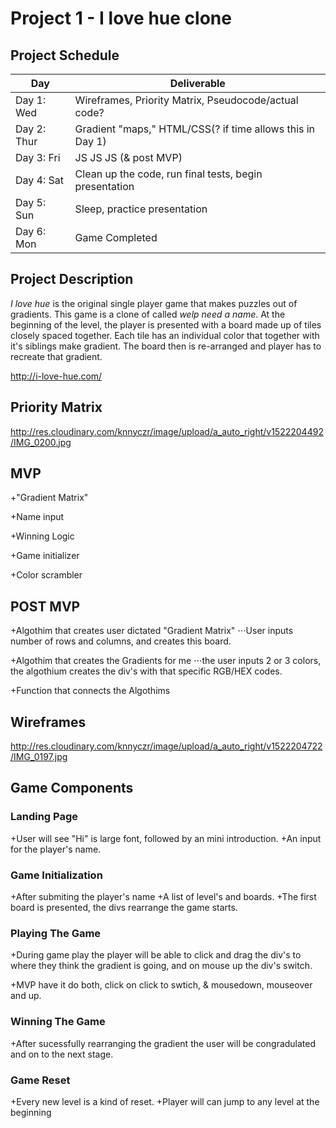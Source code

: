 # Project 1 - I love hue clone

## Project Schedule

|  Day | Deliverable | 
|---|---| 
|Day 1: Wed| Wireframes, Priority Matrix, Pseudocode/actual code?| Yes
|Day 2: Thur| Gradient "maps," HTML/CSS(? if time allows this in Day 1)| Yes
|Day 3: Fri| JS JS JS (& post MVP) | Yes
|Day 4: Sat| Clean up the code, run final tests, begin presentation | Yes
|Day 5: Sun| Sleep, practice presentation | Yes
|Day 6: Mon| Game Completed | Yes

## Project Description

*I love hue* is the original single player game that makes puzzles out of gradients. This game is a clone of called *welp need a name*. At the beginning of the level, the player is presented with a board made up of tiles closely spaced together. Each tile has an individual color that together with it's siblings make gradient. The board then is re-arranged and player has to recreate that gradient. 

http://i-love-hue.com/

## Priority Matrix


http://res.cloudinary.com/knnyczr/image/upload/a_auto_right/v1522204492/IMG_0200.jpg


## MVP

+"Gradient Matrix"

+Name input

+Winning Logic

+Game initializer

+Color scrambler

## POST MVP

+Algothim that creates user dictated "Gradient Matrix"
⋅⋅⋅User inputs number of rows and columns, and creates this board.

+Algothim that creates the Gradients for me
⋅⋅⋅the user inputs 2 or 3 colors, the algothium creates the div's with that specific RGB/HEX codes.

+Function that connects the Algothims 

## Wireframes

http://res.cloudinary.com/knnyczr/image/upload/a_auto_right/v1522204722/IMG_0197.jpg

## Game Components

### Landing Page

+User will see "Hi" is large font, followed by an mini introduction. 
+An input for the player's name.

### Game Initialization

+After submiting the player's name
+A list of level's and boards. 
+The first board is presented, the divs rearrange the game starts. 

### Playing The Game

+During game play the player will be able to click and drag the div's to where they think the gradient is going, and on mouse up the div's switch.

+MVP have it do both, click on click to swtich, & mousedown,  mouseover and up.

### Winning The Game

+After sucessfully rearranging the gradient the user will be congradulated and on to the next stage. 

### Game Reset

+Every new level is a kind of reset.
+Player will can jump to any level at the beginning

